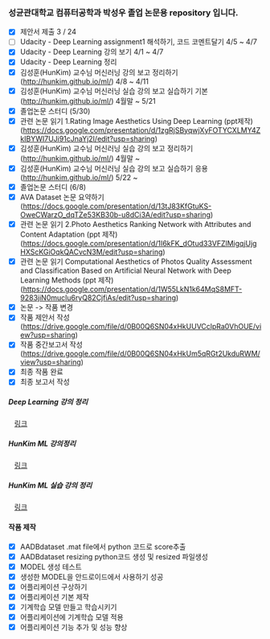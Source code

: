 ﻿### 성균관대학교 컴퓨터공학과 박성우 졸업 논문용 repository 입니다.

- [x] 제안서 제출 3 / 24
- [ ] Udacity - Deep Learning assignment1 해석하기, 코드 코멘트달기 4/5 ~ 4/7
- [x] Udacity - Deep Learning 강의 보기 4/1 ~ 4/7
- [x] Udacity - Deep Learning 정리
- [x] 김성훈(HunKim) 교수님 머신러닝 강의 보고 정리하기 (http://hunkim.github.io/ml/) 4/8 ~ 4/11
- [x] 김성훈(HunKim) 교수님 머신러닝 실습 강의 보고 실습하기 기본 (http://hunkim.github.io/ml/) 4월말 ~ 5/21
- [x] 졸업논문 스터디 (5/30)
- [x] 관련 논문 읽기 1.Rating Image Aesthetics Using Deep Learning (ppt제작)
		(https://docs.google.com/presentation/d/1zgRjSByqwjXyFOTYCXLMY4ZkIBYWI7UJi91cJnaYj2I/edit?usp=sharing)
- [x] 김성훈(HunKim) 교수님 머신러닝 실습 강의 보고 정리하기 (http://hunkim.github.io/ml/) 4월말 ~
- [x] 김성훈(HunKim) 교수님 머신러닝 실습 강의 보고 실습하기 응용 (http://hunkim.github.io/ml/) 5/22 ~
- [x] 졸업논문 스터디 (6/8)
- [x] AVA Dataset 논문 요약하기 (https://docs.google.com/presentation/d/13tJ83KfGtuKS-OweCWarzO_dqTZe53KB30b-u8dCi3A/edit?usp=sharing)
- [x] 관련 논문 읽기 2.Photo Aesthetics Ranking Network with Attributes and Content Adaptation (ppt 제작)
		(https://docs.google.com/presentation/d/1I6kFK_dOtud33VFZlMigqjUjgHXScKGiOqkQACvcN3M/edit?usp=sharing)
- [x] 관련 논문 읽기 Computational Aesthetics of Photos Quality Assessment and Classification Based on Artificial Neural Network with Deep Learning Methods (ppt 제작)
		(https://docs.google.com/presentation/d/1W55LkN1k64MqS8MFT-9283jiN0muclu6ryQ82CjfiAs/edit?usp=sharing)
- [x] 논문 -> 작품 변경
- [x] 작품 제안서 작성 (https://drive.google.com/file/d/0B00Q6SN04xHkUUVCclpRa0VhOUE/view?usp=sharing)
- [x] 작품 중간보고서 작성 (https://drive.google.com/file/d/0B00Q6SN04xHkUm5qRGt2UkduRWM/view?usp=sharing)
- [x] 최종 작품 완료
- [x] 최종 보고서 작성

##### Deep Learning 강의 정리

    [링크](https://docs.google.com/document/d/17OIRyPIZ_gaPkY08VepEgLkkGxOLhejP_MRU8P0CEwo/edit?usp=sharing)

##### HunKim ML 강의정리

    [링크](https://docs.google.com/document/d/1iWtHknoebdEIa1OE3tv2vHS2KMkMUojqxGjAN3yZ4F4/edit?usp=sharing)

##### HunKim ML 실습 강의 정리

    [링크](https://docs.google.com/document/d/1Ux5W25Lnd8MUj8bVDulU7RwTkDTVB5suhLbNzYK8BYU/edit?usp=sharing)


#### 작품 제작

 - [x] AADBdataset .mat file에서 python 코드로 score추출
 - [x] AADBdataset resizing python코드 생성 및 resized 파일생성
 - [x] MODEL 생성 테스트
 - [x] 생성한 MODEL을 안드로이드에서 사용하기 성공
 - [x] 어플리케이션 구상하기
 - [x] 어플리케이션 기본 제작
 - [x] 기계학습 모델 만들고 학습시키기
 - [x] 어플리케이션에 기계학습 모델 적용
 - [x] 어플리케이션 기능 추가 및 성능 향상
